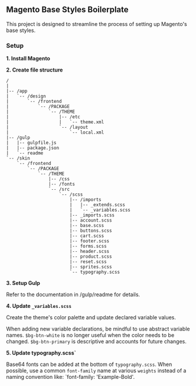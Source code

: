 ## Magento Base Styles Boilerplate

This project is designed to streamline the process of setting up Magento's base styles. 

### Setup

**1. Install Magento**

**2. Create file structure**

```
/
|
|-- /app
|   `-- /design
|       `-- /frontend
|           `-- /PACKAGE
|               `-- /THEME
|                   |-- /etc
|                   |   `-- theme.xml
|                   `-- /layout
|                       `-- local.xml
|-- /gulp
|   |-- gulpfile.js
|   |-- package.json
|   `-- readme
`-- /skin
    `-- /frontend
        `-- /PACKAGE
            `-- /THEME
                |-- /css
                |-- /fonts
                `-- /src
                    `-- /scss
                        |-- /imports
                        |   |-- _extends.scss
                        |   `-- _variables.scss
                        |-- _imports.scss
                        |-- account.scss
                        |-- base.scss
                        |-- buttons.scss
                        |-- cart.scss
                        |-- footer.scss
                        |-- forms.scss
                        |-- header.scss
                        |-- product.scss
                        |-- reset.scss
                        |-- sprites.scss
                        `-- typography.scss
```

**3. Setup Gulp**

Refer to the documentation in /gulp/readme for details.

**4. Update `_variables.scss`**

Create the theme's color palette and update declared variable values. 

When adding new variable declarations, be mindful to use abstract variable names. `$bg-btn-white` is no longer useful when the color needs to be changed. `$bg-btn-primary` is descriptive and accounts for future changes. 

**5. Update typography.scss`**

Base64 fonts can be added at the bottom of `typography.scss`. When possible, use a common `font-family` name at various `weights` instead of a naming convention like: `font-family: 'Example-Bold'. 

